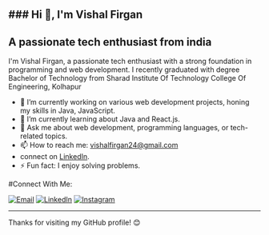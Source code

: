 **### Hi 👋, I'm Vishal Firgan**
---


## A passionate tech enthusiast from india

I'm Vishal Firgan, a passionate tech enthusiast with a strong foundation in programming and web development.
I recently graduated with degree Bachelor of Technology from Sharad Institute Of Technology College Of Engineering, Kolhapur



- 🔭 I’m currently working on various web development projects, honing my skills in Java, JavaScript.
- 🌱 I’m currently learning about Java and React.js.
- 💬 Ask me about web development, programming languages, or tech-related topics.
- 📫 How to reach me: [vishalfirgan24@gmail.com](mailto:vishalfirgan24@gmail.com)
-  connect on [LinkedIn](https://www.linkedin.com/in/your-linkedin-profile).
- ⚡ Fun fact: I enjoy solving problems.

#Connect With Me:

[![Email](https://img.shields.io/badge/Email-Contact%20Me-red)](mailto:vishalfirgan24@gmail.com)
[![LinkedIn](https://img.shields.io/badge/LinkedIn-Connect-blue)](https://www.linkedin.com/in/vishal-firgan-2440bb226/)
[![Instagram](https://img.shields.io/badge/Instagram-Follow-red)](https://www.instagram.com/vishal_firgan/)

---
Thanks for visiting my GitHub profile! 😊
